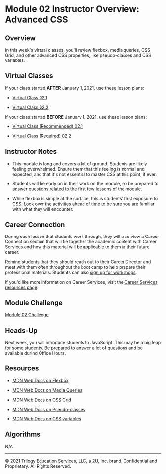 # Module 02 Instructor Overview: Advanced CSS

## Overview

In this week's virtual classes, you'll review flexbox, media queries, CSS Grid, and other advanced CSS properties, like pseudo-classes and CSS variables.

## Virtual Classes

If your class started **AFTER** January 1, 2021, use these lesson plans:

* [Virtual Class 02.1](./02.1-REQUIRED.md)

* [Virtual Class 02.2](./02.2-REQUIRED.md)

If your class started **BEFORE** January 1, 2021, use these lesson plans:

* [Virtual Class (Recommended) 02.1](./02.1-RECOMMENDED.md)

* [Virtual Class (Required) 02.2](./02.2-REQUIRED.md)

## Instructor Notes

* This module is long and covers a lot of ground. Students are likely feeling overwhelmed. Ensure them that this feeling is normal and expected, and that it's not essential to master CSS at this point, if ever.

* Students will be early on in their work on the module, so be prepared to answer questions related to the first few lessons of the module.

* While flexbox is simple at the surface, this is students' first exposure to CSS. Look over the activities ahead of time to be sure you are familiar with what they will encounter.

## Career Connection

During each lesson that students work through, they will also view a Career Connection section that will tie together the academic content with Career Services and how this material will be applicable to them in their future career.

Remind students that they should reach out to their Career Director and meet with them often throughout the boot camp to help prepare their professional materials. Students can also [sign up for workshops](https://careerservicesonlineevents.splashthat.com/).

If you'd like more information on Career Services, visit the [Career Services resources page](http://bit.ly/CodingCS).

## Module Challenge

[Module 02 Challenge](../../01-Class-Content/02-Advanced-CSS/02-Challenge)

## Heads-Up

Next week, you will introduce students to JavaScript. This may be a big leap for some students. Be prepared to answer a lot of questions and be available during Office Hours. 

## Resources

* [MDN Web Docs on Flexbox](https://developer.mozilla.org/en-US/docs/Learn/CSS/CSS_layout/Flexbox)

* [MDN Web Docs on Media Queries](https://developer.mozilla.org/en-US/docs/Web/CSS/Media_Queries/Using_media_queries)

* [MDN Web Docs on CSS Grid](https://developer.mozilla.org/en-US/docs/Web/CSS/CSS_Grid_Layout)

* [MDN Web Docs on Pseudo-classes](https://developer.mozilla.org/en-US/docs/Web/CSS/Pseudo-classes)

* [MDN Web Docs on CSS variables](https://developer.mozilla.org/en-US/docs/Web/CSS/Using_CSS_custom_properties)

## Algorithms

N/A

---
© 2021 Trilogy Education Services, LLC, a 2U, Inc. brand.  Confidential and Proprietary.  All Rights Reserved.
